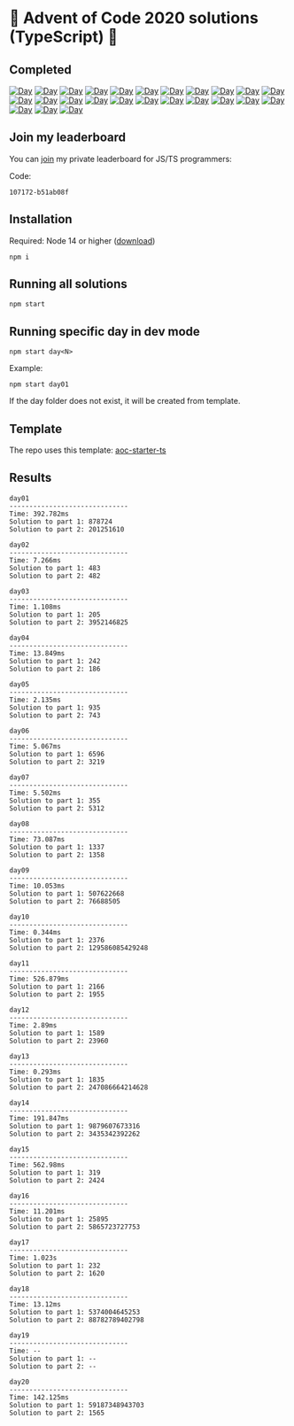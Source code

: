 # 🎄 Advent of Code 2020 solutions (TypeScript) 🎄

## Completed

[![Day](https://badgen.net/badge/01/%E2%98%85%E2%98%85/blue)](src/day01)
[![Day](https://badgen.net/badge/02/%E2%98%85%E2%98%85/blue)](src/day02)
[![Day](https://badgen.net/badge/03/%E2%98%85%E2%98%85/blue)](src/day03)
[![Day](https://badgen.net/badge/04/%E2%98%85%E2%98%85/blue)](src/day04)
[![Day](https://badgen.net/badge/05/%E2%98%85%E2%98%85/blue)](src/day05)
[![Day](https://badgen.net/badge/06/%E2%98%85%E2%98%85/blue)](src/day06)
[![Day](https://badgen.net/badge/07/%E2%98%85%E2%98%85/blue)](src/day07)
[![Day](https://badgen.net/badge/08/%E2%98%85%E2%98%85/blue)](src/day08)
[![Day](https://badgen.net/badge/09/%E2%98%85%E2%98%85/blue)](src/day09)
[![Day](https://badgen.net/badge/10/%E2%98%85%E2%98%85/blue)](src/day10)
[![Day](https://badgen.net/badge/11/%E2%98%85%E2%98%85/blue)](src/day11)
[![Day](https://badgen.net/badge/12/%E2%98%85%E2%98%85/blue)](src/day12)
[![Day](https://badgen.net/badge/13/%E2%98%85%E2%98%85/blue)](src/day13)
[![Day](https://badgen.net/badge/14/%E2%98%85%E2%98%85/blue)](src/day14)
[![Day](https://badgen.net/badge/15/%E2%98%85%E2%98%85/blue)](src/day15)
[![Day](https://badgen.net/badge/16/%E2%98%85%E2%98%85/blue)](src/day16)
[![Day](https://badgen.net/badge/17/%E2%98%85%E2%98%85/blue)](src/day17)
[![Day](https://badgen.net/badge/18/%E2%98%85%E2%98%85/blue)](src/day18)
[![Day](https://badgen.net/badge/19/%E2%98%86%E2%98%86/gray)](src/day19)
[![Day](https://badgen.net/badge/20/%E2%98%85%E2%98%85/blue)](src/day20)
[![Day](https://badgen.net/badge/21/%E2%98%86%E2%98%86/gray)](src/day21)
[![Day](https://badgen.net/badge/22/%E2%98%86%E2%98%86/gray)](src/day22)
[![Day](https://badgen.net/badge/23/%E2%98%86%E2%98%86/gray)](src/day23)
[![Day](https://badgen.net/badge/24/%E2%98%86%E2%98%86/gray)](src/day24)
[![Day](https://badgen.net/badge/25/%E2%98%86%E2%98%86/gray)](src/day25)

## Join my leaderboard

You can [join](https://adventofcode.com/2020/leaderboard/private) my private leaderboard for JS/TS programmers:

Code:

```
107172-b51ab08f
```

## Installation

Required: Node 14 or higher ([download](https://nodejs.org/en/download/))

```
npm i
```

## Running all solutions

```
npm start
```

## Running specific day in dev mode

```
npm start day<N>
```

Example:

```
npm start day01
```

If the day folder does not exist, it will be created from template.

## Template

The repo uses this template: [aoc-starter-ts](https://github.com/caderek/aoc-starter-ts)

## Results

```
day01
------------------------------
Time: 392.782ms
Solution to part 1: 878724
Solution to part 2: 201251610

day02
------------------------------
Time: 7.266ms
Solution to part 1: 483
Solution to part 2: 482

day03
------------------------------
Time: 1.108ms
Solution to part 1: 205
Solution to part 2: 3952146825

day04
------------------------------
Time: 13.849ms
Solution to part 1: 242
Solution to part 2: 186

day05
------------------------------
Time: 2.135ms
Solution to part 1: 935
Solution to part 2: 743

day06
------------------------------
Time: 5.067ms
Solution to part 1: 6596
Solution to part 2: 3219

day07
------------------------------
Time: 5.502ms
Solution to part 1: 355
Solution to part 2: 5312

day08
------------------------------
Time: 73.087ms
Solution to part 1: 1337
Solution to part 2: 1358

day09
------------------------------
Time: 10.053ms
Solution to part 1: 507622668
Solution to part 2: 76688505

day10
------------------------------
Time: 0.344ms
Solution to part 1: 2376
Solution to part 2: 129586085429248

day11
------------------------------
Time: 526.879ms
Solution to part 1: 2166
Solution to part 2: 1955

day12
------------------------------
Time: 2.89ms
Solution to part 1: 1589
Solution to part 2: 23960

day13
------------------------------
Time: 0.293ms
Solution to part 1: 1835
Solution to part 2: 247086664214628

day14
------------------------------
Time: 191.847ms
Solution to part 1: 9879607673316
Solution to part 2: 3435342392262

day15
------------------------------
Time: 562.98ms
Solution to part 1: 319
Solution to part 2: 2424

day16
------------------------------
Time: 11.201ms
Solution to part 1: 25895
Solution to part 2: 5865723727753

day17
------------------------------
Time: 1.023s
Solution to part 1: 232
Solution to part 2: 1620

day18
------------------------------
Time: 13.12ms
Solution to part 1: 5374004645253
Solution to part 2: 88782789402798

day19
------------------------------
Time: --
Solution to part 1: --
Solution to part 2: --

day20
------------------------------
Time: 142.125ms
Solution to part 1: 59187348943703
Solution to part 2: 1565
```
